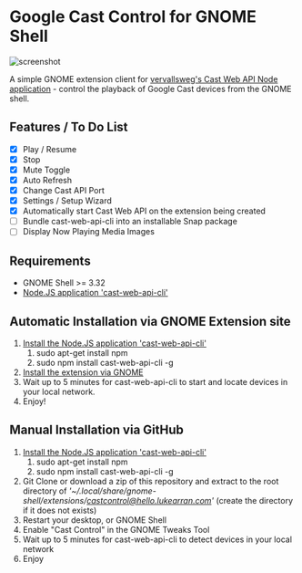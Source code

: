# Google Cast Control for GNOME Shell

![screenshot](https://raw.githubusercontent.com/lukearran/castcontrol-hello.lukearran.com/master/screenshot.png)

A simple GNOME extension client for [vervallsweg's Cast Web API Node application](https://github.com/vervallsweg/cast-web-api-cli) - control the playback of Google Cast devices from the GNOME shell.

## Features / To Do List

- [X] Play / Resume
- [X] Stop
- [X] Mute Toggle
- [X] Auto Refresh
- [X] Change Cast API Port
- [X] Settings / Setup Wizard
- [X] Automatically start Cast Web API on the extension being created
- [ ] Bundle cast-web-api-cli into an installable Snap package
- [ ] Display Now Playing Media Images

## Requirements

* GNOME Shell >= 3.32
* [Node.JS application 'cast-web-api-cli'](https://github.com/lukearran/cast-web-api-cli)

## Automatic Installation via GNOME Extension site

1. [Install the Node.JS application 'cast-web-api-cli'](https://github.com/lukearran/cast-web-api-cli)
    1. sudo apt-get install npm
    2. sudo npm install cast-web-api-cli -g
2. [Install the extension via GNOME](https://extensions.gnome.org/extension/1955/cast-control/)
3. Wait up to 5 minutes for cast-web-api-cli to start and locate devices in your local network.
4. Enjoy!

## Manual Installation via GitHub

1. [Install the Node.JS application 'cast-web-api-cli'](https://github.com/lukearran/cast-web-api-cli)
    1. sudo apt-get install npm
    2. sudo npm install cast-web-api-cli -g
2. Git Clone or download a zip of this repository and extract to the root directory of *'~/.local/share/gnome-shell/extensions/castcontrol@hello.lukearran.com'* (create the directory if it does not exists)
3. Restart your desktop, or GNOME Shell
4. Enable "Cast Control" in the GNOME Tweaks Tool
5. Wait up to 5 minutes for cast-web-api-cli to detect devices in your local network 
6. Enjoy
